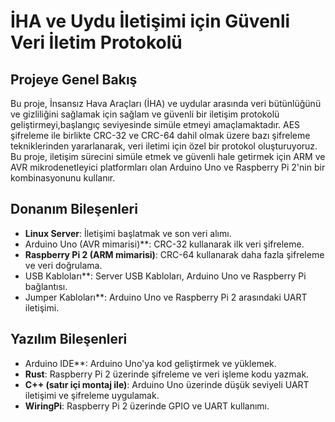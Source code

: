# İHA ve Uydu İletişimi için Güvenli Veri İletim Protokolü

## Projeye Genel Bakış
Bu proje, İnsansız Hava Araçları (İHA) ve uydular arasında veri bütünlüğünü ve gizliliğini sağlamak için sağlam ve güvenli bir iletişim protokolü geliştirmeyi,başlangıç seviyesinde simüle etmeyi amaçlamaktadır. AES şifreleme ile birlikte CRC-32 ve CRC-64 dahil olmak üzere bazı şifreleme tekniklerinden yararlanarak, veri iletimi için özel bir protokol oluşturuyoruz. 
Bu proje, iletişim sürecini simüle etmek ve güvenli hale getirmek için ARM ve AVR mikrodenetleyici platformları olan Arduino Uno ve Raspberry Pi 2'nin bir kombinasyonunu kullanır.

## Donanım Bileşenleri
- **Linux Server**: İletişimi başlatmak ve son veri alımı.
- Arduino Uno (AVR mimarisi)**: CRC-32 kullanarak ilk veri şifreleme.
- **Raspberry Pi 2 (ARM mimarisi)**: CRC-64 kullanarak daha fazla şifreleme ve veri doğrulama.
- USB Kabloları**: Server USB Kabloları, Arduino Uno ve Raspberry Pi bağlantısı.
- Jumper Kabloları**: Arduino Uno ve Raspberry Pi 2 arasındaki UART iletişimi.

## Yazılım Bileşenleri
- Arduino IDE**: Arduino Uno'ya kod geliştirmek ve yüklemek.
- **Rust**: Raspberry Pi 2 üzerinde şifreleme ve veri işleme kodu yazmak.
- **C++ (satır içi montaj ile)**: Arduino Uno üzerinde düşük seviyeli UART iletişimi ve şifreleme uygulamak.
- **WiringPi**: Raspberry Pi 2 üzerinde GPIO ve UART kullanımı.

